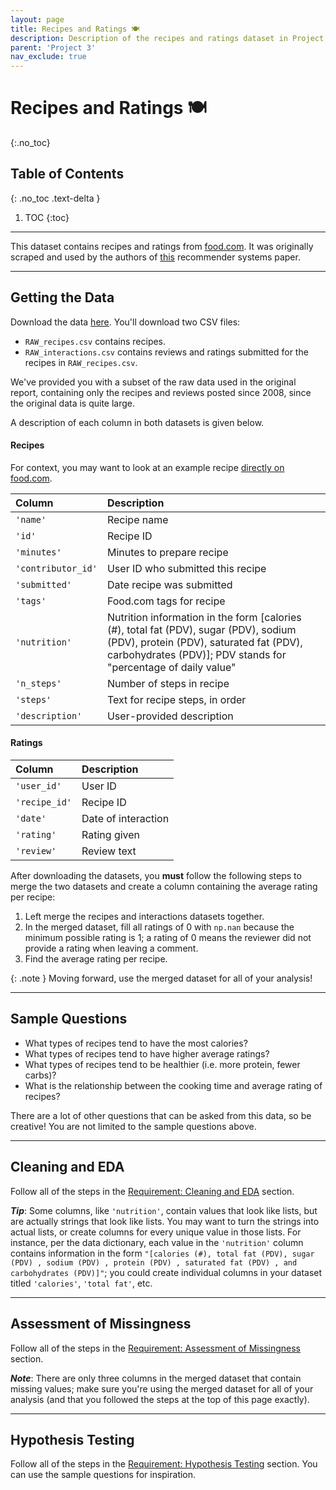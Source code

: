 ```yaml
---
layout: page
title: Recipes and Ratings 🍽️
description: Description of the recipes and ratings dataset in Project 3.
parent: 'Project 3'
nav_exclude: true
---
```


# Recipes and Ratings 🍽️
{:.no_toc}

## Table of Contents
{: .no_toc .text-delta }

1. TOC
{:toc}

---

This dataset contains recipes and ratings from [food.com](food.com). It was originally scraped and used by the authors of [this](https://cseweb.ucsd.edu/~jmcauley/pdfs/emnlp19c.pdf) recommender systems paper.

---

## Getting the Data

Download the data [here](https://drive.google.com/file/d/1kIbMz6jlhleiZ9_3QthmUnifoSds_2EI/view?usp=sharing). You'll download two CSV files:
- `RAW_recipes.csv` contains recipes.
- `RAW_interactions.csv` contains reviews and ratings submitted for the recipes in `RAW_recipes.csv`.

We've provided you with a subset of the raw data used in the original report, containing only the recipes and reviews posted since 2008, since the original data is quite large.

A description of each column in both datasets is given below.

#### Recipes

For context, you may want to look at an example recipe [directly on food.com](https://www.food.com/recipe/chickpea-and-fresh-tomato-toss-51631).

| Column         | Description                                                                                                                                       |
|:---------------|:--------------------------------------------------------------------------------------------------------------------------------------------------|
| `'name'`        | Recipe name                                                                                                                                       |
| `'id'`             | Recipe ID                                                                                                                                         |
| `'minutes'`        | Minutes to prepare recipe                                                                                                                         |
| `'contributor_id'` | User ID who submitted this recipe                                                                                                                 |
| `'submitted'`      | Date recipe was submitted                                                                                                                         |
| `'tags'`          | Food.com tags for recipe                                                                                                                          |
| `'nutrition'`      | Nutrition information in the form [calories (#), total fat (PDV), sugar (PDV), sodium (PDV), protein (PDV), saturated fat (PDV), carbohydrates (PDV)]; PDV stands for "percentage of daily value" |
| `'n_steps'`        | Number of steps in recipe                                                                                                                         |
| `'steps'`          | Text for recipe steps, in order                                                                                                                   |
| `'description'`    | User-provided description                                                                                                                         |

#### Ratings

| Column    | Description         |
|:----------|:--------------------|
| `'user_id'`   | User ID             |
| `'recipe_id'` | Recipe ID           |
| `'date'`      | Date of interaction |
| `'rating'`    | Rating given        |
| `'review'`    | Review text         |

After downloading the datasets, you **must** follow the following steps to merge the two datasets and create a column containing the average rating per recipe:
1. Left merge the recipes and interactions datasets together.
2. In the merged dataset, fill all ratings of 0 with `np.nan` because the minimum possible rating is 1; a rating of 0 means the reviewer did not provide a rating when leaving a comment.
3. Find the average rating per recipe.

{: .note }
Moving forward, use the merged dataset for all of your analysis!

---

## Sample Questions

- What types of recipes tend to have the most calories?
- What types of recipes tend to have higher average ratings?
- What types of recipes tend to be healthier (i.e. more protein, fewer carbs)?
- What is the relationship between the cooking time and average rating of recipes?

There are a lot of other questions that can be asked from this data, so be creative! You are not limited to the sample questions above.

---

## Cleaning and EDA

Follow all of the steps in the [Requirement: Cleaning and EDA](../#requirement-cleaning-and-eda-exploratory-data-analysis) section.

***Tip***: Some columns, like `'nutrition'`, contain values that look like lists, but are actually strings that look like lists. You may want to turn the strings into actual lists, or create columns for every unique value in those lists. For instance, per the data dictionary, each value in the `'nutrition'` column contains information in the form `"[calories (#), total fat (PDV), sugar (PDV) , sodium (PDV) , protein (PDV) , saturated fat (PDV) , and carbohydrates (PDV)]"`; you could create individual columns in your dataset titled `'calories'`, `'total fat'`, etc.

---

## Assessment of Missingness

Follow all of the steps in the [Requirement: Assessment of Missingness](../#requirement-assessment-of-missingness) section.

***Note***: There are only three columns in the merged dataset that contain missing values; make sure you're using the merged dataset for all of your analysis (and that you followed the steps at the top of this page exactly).

---

## Hypothesis Testing

Follow all of the steps in the [Requirement: Hypothesis Testing](../#requirement-hypothesis-testing) section. You can use the sample questions for inspiration.
